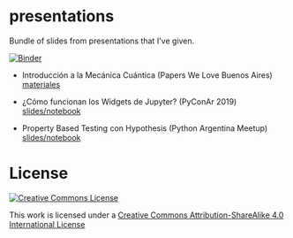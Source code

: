 presentations
=============

Bundle of slides from presentations that I've given.

[![Binder](https://mybinder.org/badge_logo.svg)](https://mybinder.org/v2/gh/akielbowicz/presentations.git/master)


- Introducción a la Mecánica Cuántica (Papers We Love Buenos Aires) [materiales](meetup/pwl-30-ene-2020/)

- ¿Cómo funcionan los Widgets de Jupyter? (PyConAr 2019) [slides/notebook](conferences/pyconar2019/widgets-presentation.ipynb)

- Property Based Testing con Hypothesis (Python Argentina Meetup) [slides/notebook](meetup/pyar-28-ago-2019/presentation.ipynb)

License
=======

<a rel="license" href="http://creativecommons.org/licenses/by-sa/4.0/"><img alt="Creative Commons License" style="border-width:0" src="http://i.creativecommons.org/l/by-sa/4.0/88x31.png" /></a><br />

This work is licensed under a [Creative Commons Attribution-ShareAlike 4.0 International License](http://creativecommons.org/licenses/by-sa/4.0/)
